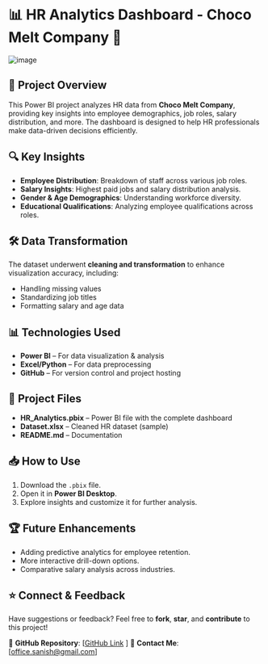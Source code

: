 # 📊 HR Analytics Dashboard - Choco Melt Company 🍫


![image](https://github.com/user-attachments/assets/a8d267a0-1244-4f25-b117-6565f7a0a0af)


## 🚀 Project Overview  
This Power BI project analyzes HR data from **Choco Melt Company**, providing key insights into employee demographics, job roles, salary distribution, and more. The dashboard is designed to help HR professionals make data-driven decisions efficiently.  

## 🔍 Key Insights  
- **Employee Distribution**: Breakdown of staff across various job roles.  
- **Salary Insights**: Highest paid jobs and salary distribution analysis.  
- **Gender & Age Demographics**: Understanding workforce diversity.  
- **Educational Qualifications**: Analyzing employee qualifications across roles.  

## 🛠️ Data Transformation  
The dataset underwent **cleaning and transformation** to enhance visualization accuracy, including:  
- Handling missing values  
- Standardizing job titles  
- Formatting salary and age data  

## 📊 Technologies Used  
- **Power BI** – For data visualization & analysis  
- **Excel/Python** – For data preprocessing  
- **GitHub** – For version control and project hosting  

## 📂 Project Files  
- **HR_Analytics.pbix** – Power BI file with the complete dashboard  
- **Dataset.xlsx** – Cleaned HR dataset (sample)  
- **README.md** – Documentation  

## 📥 How to Use  
1. Download the `.pbix` file.  
2. Open it in **Power BI Desktop**.  
3. Explore insights and customize it for further analysis.  

## 🏆 Future Enhancements  
- Adding predictive analytics for employee retention.  
- More interactive drill-down options.  
- Comparative salary analysis across industries.  

## ⭐ Connect & Feedback  
Have suggestions or feedback? Feel free to **fork**, **star**, and **contribute** to this project!  

🔗 **GitHub Repository**: [[GitHub Link](https://github.com/SanishCodes/HR-Dashboard-PowerBi-Portfolio-Project.git)  ]
📩 **Contact Me**: [office.sanish@gmail.com] 
